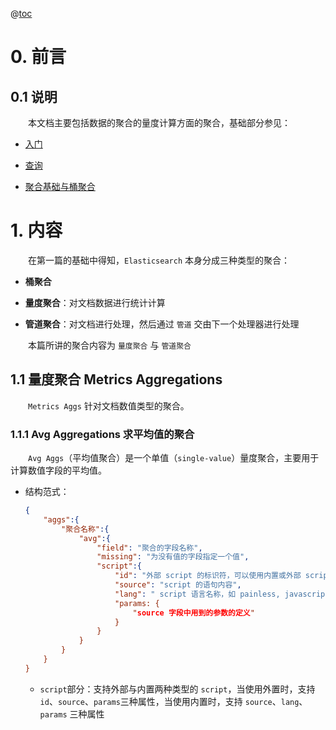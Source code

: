 

@[toc](目录)

# 0. 前言 #

## 0.1 说明 ##

　　本文档主要包括数据的聚合的量度计算方面的聚合，基础部分参见：

 + [入门](./Elasticsearch_入门.md)

 + [查询](./Elasticsearch_查询与聚合入门.md)

 + [聚合基础与桶聚合](./Elasticsearch_查询与聚合入门_聚合.md)

# 1. 内容 #

　　在第一篇的基础中得知，`Elasticsearch` 本身分成三种类型的聚合：

 + **桶聚合**

 + **量度聚合**：对文档数据进行统计计算

 + **管道聚合**：对文档进行处理，然后通过 `管道` 交由下一个处理器进行处理

　　本篇所讲的聚合内容为 `量度聚合` 与 `管道聚合`

## 1.1 量度聚合 Metrics Aggregations ##

　　`Metrics Aggs` 针对文档数值类型的聚合。

### 1.1.1 Avg Aggregations 求平均值的聚合 ###

　　`Avg Aggs`（平均值聚合）是一个单值（`single-value`）量度聚合，主要用于计算数值字段的平均值。

 + 结构范式：

    ```json
    {
        "aggs":{
            "聚合名称":{
                "avg":{
                    "field": "聚合的字段名称",
                    "missing": "为没有值的字段指定一个值",
                    "script":{
                        "id": "外部 script 的标识符，可以使用内置或外部 script",
                        "source": "script 的语句内容",
                        "lang": " script 语言名称，如 painless, javascript 等",
                        "params: {
                            "source 字段中用到的参数的定义"
                        }
                    }
                }
            }
        }
    }
    ```
    - `script`部分：支持外部与内置两种类型的 `script`，当使用外置时，支持 `id`、`source`、`params`三种属性，当使用内置时，支持 `source`、`lang`、`params` 三种属性 

